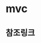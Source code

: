 # mvc
## 참조링크
[mvc1]: https://www.giacomodebidda.com/mvc-pattern-in-python-introduction-and-basicmodel/ "기본 mvc 튜토리얼"
[mvc2]: https://www.giacomodebidda.com/mvc-pattern-in-python-sqlite/ "mvc with sqlite"
[mvc3]: https://www.giacomodebidda.com/mvc-pattern-in-python-dataset/ "mvc with dataset"
